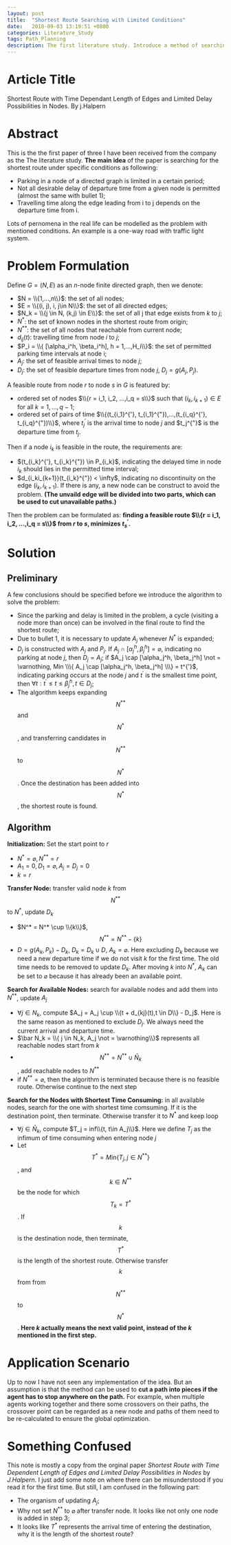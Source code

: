 ```yaml
---
layout: post
title:  "Shortest Route Searching with Limited Conditions"
date:   2018-09-03 13:19:51 +0800
categories: Literature_Study
tags: Path_Planning
description: The first literature study. Introduce a method of searching the shortest path based on time consuming.
---
```


<script type="text/javascript" async src="//cdn.bootcss.com/mathjax/2.7.0/MathJax.js?config=TeX-AMS-MML_HTMLorMML"></script>
<script type="text/javascript" async src="https://cdnjs.cloudflare.com/ajax/libs/mathjax/2.7.1/MathJax.js?config=TeX-MML-AM_CHTML"></script>

# Article Title

Shortest Route with Time Dependant Length of Edges and Limited Delay Possibilities in Nodes.
By j.Halpern

# Abstract

This is the the first paper of three I have been received from the company as the The literature study. **The main idea** of the paper is searching for the shortest route under specific conditions as following:

* Parking in a node of a directed graph is limited in a certain period;
* Not all desirable delay of departure time from a given node is permitted (almost the same with bullet 1);
* Travelling time along the edge leading from i to j depends on the departure time from i.

Lots of pernomena in the real life can be modelled as the problem with mentioned conditions. An example is a one-way road with traffic light system. 

# Problem Formulation

Define $G = (N,E)$ as an $n$-node finite directed graph, then we denote:

* $N = \\{1,...,n\\}$:            the set of all nodes;
* $E = \\{(i, j), i, j\in N\\}$:  the set of all directed edges;
* $N_k = \\{j \in N, (k,j) \in E\\}$: the set of all j that edge exists from $k$ to $j$;
* $N^*$:                        the set of known nodes in the shortest route from origin; 
* $N^{**}$:                     the set of all nodes that reachable from current node;
* $d_{ij}(t)$:                  travelling time from node $i$ to $j$;
* $P_i = \\{ [\alpha_i^h,  \beta_i^h], h = 1,...,H_i\\}$: the set of permitted parking time intervals at node i;
* $A_j$: the set of feasible arrival times to node $j$;
* $D_j$: the set of feasible departure times from node $j$, $D_j = g(A_j, P_j)$.


A feasible route from node $r$ to node $s$ in $G$ is featured by:

* ordered set of nodes $\\{r = i_1, i_2, ...,i_q = s\\}$ such that $(i_k, i_{k+1}) \in E$ for all $k = 1, ..., q-1$;
* ordered set of pairs of time $\\{(t_{i_1}^{'},  t_{i_1}^{"}),...,(t_{i_q}^{'},  t_{i_q}^{"})\\}$, where $t_j^{'}$ is the arrival time to node $j$ and $t_j^{"}$ is the departure time from $t_j$. 

Then if a node $i_k$ is feasible in the route, the requirements are:

* $(t_{i_k}^{'},  t_{i_k}^{"}) \in P_{i_k}$, indicating the delayed time in node $i_k$ should lies in the permitted time interval;
* $d_{i_ki_{k+1}}(t_{i_k}^{"}) < \infty$, indicating no discontinuity on the edge $(i_k, i_{k+1})$. If there is any, a new node can be construct to avoid the problem. **(The unvaild edge will be divided into two parts, which can be used to cut unavailable paths.)**

Then the problem can be formulated as: **finding a feasible route $\\{r = i_1, i_2, ...,i_q = s\\}$ from $r$ to $s$, minimizes $t_s^{'}.$**

# Solution

## Preliminary

A few conclusions should be specified before we introduce the algorithm to solve the problem:

* Since the parking and delay is limited in the problem, a cycle (visiting a node more than once) can be involved in the final route to find the shortest route;
* Due to bullet 1, it is necessary to update $A_j$ whenever $N^*$ is expanded;
* $D_j$ is constructed with $A_j$ and $P_j$. If $A_j \cap [\alpha_j^h,  \beta_j^h] = \varnothing$, indicating no parking at node $j$, then $D_j = A_j$; if $A_j \cap [\alpha_j^h,  \beta_j^h] \not = \varnothing, Min \\\{ A_j \cap [\alpha_j^h,  \beta_j^h] \\\} = t^{'}$, indicating parking occurs at the node $j$ and $t^{'}$ is the smallest time point, then $\forall t: t^{'} \leq t \leq \beta_j^h, t \in D_j$;
* The algorithm keeps expanding $$N^{**}$$ and $$N^*$$, and transferring candidates in $$N^{**}$$ to $$N^*$$. Once the destination has been added into $$N^*$$, the shortest route is found.

## Algorithm

**Initialization:** Set the start point to $r$
* $N^*=\varnothing, N^{**}={r}$
* $A_1 = {0}, D_1=\varnothing, A_j=D_j=0$
* $k = r$

**Transfer Node:** transfer valid node $k$ from $$N^{**}$$ to $N^*$, update $D_k$
* $N^* = N^* \cup \\{k\\}$, $$N^{**} = N^{**} - \{k\}$$
* $D = g(A_k, P_k) - D_k$, $D_k = D_k \cup D$, $A_k = \varnothing$. Here excluding $D_k$ because we need a new departure time if we do not visit $k$ for the first time. The old time needs to be removed to update $D_k$. After moving $k$ into $N^*$, $A_k$ can be set to $\varnothing$ because it has already been an available point.

**Search for Available Nodes:** search for available nodes and add them into $N^{**}$, update $A_j$
* $\forall j \in N_k$, compute $A_j = A_j \cup \\{t + d_{kj}(t),t \in D\\} - D_j$. Here is the same reason as mentioned to exclude $D_j$. We always need the current arrival and departure time.
* $\bar N_k = \\{ j \in N_k, A_j \not = \varnothing\\}$ represents all reachable nodes start from $k$
* $$N^{**} = N^{**} \cup \bar N_k$$, add reachable nodes to $N^{**}$
* if $N^{**} = \varnothing$, then the algorithm is terminated because there is no feasible route. Otherwise continue to the next step

**Search for the Nodes with Shortest Time Consuming:** in all available nodes, search for the one with shortest time comsuming. If it is the destination point, then terminate. Otherwise transfer it to $N^*$ and keep loop
* $\forall j \in \bar N_k$, compute $T_j = inf\\{t, t\in A_j\\}$. Here we define $T_j$ as the infimum of time consuming when entering node $j$
* Let $$T^* = Min\{T_j, j \in N^{**}\}$$, and $$k \in N^{**}$$ be the node for which $$T_k = T^*$$. If $$k$$ is the destination node, then terminate, $$T^*$$ is the length of the shortest route. Otherwise transfer $$k$$ from from $$N^{**}$$ to $$N^*$$. **Here $k$ actually means the next valid point, instead of the $k$ mentioned in the first step.**

# Application Scenario

Up to now I have not seen any implementation of the idea. But an assumption is that the method can be used to **cut a path into pieces if the agent has to stop anywhere on the path.** For example, when multiple agents working together and there some crossovers on their paths, the crossover point can be regarded as a new node and paths of them need to be re-calculated to ensure the global optimization.


# Something Confused

This note is mostly a copy from the orginal paper *Shortest Route with Time Dependent Length of Edges and Limited Delay Possibilities in Nodes* by *J.Halpern*. I just add some note on where there can be misunderstood if you read it for the first time. But still, I am confused in the following part:

* The organism of updating $A_j$;
* Why not set $N^{**}$ to $\varnothing$ after transfer node. It looks like not only one node is added in step 3;
* It looks like $T^*$ represents the arrival time of entering the destination, why it is the length of the shortest route?
